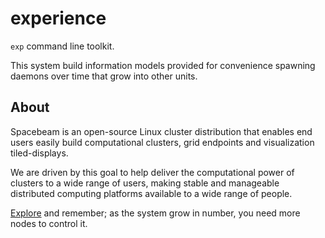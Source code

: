 # experience

`exp` command line toolkit.

This system build information models provided for convenience spawning daemons over time that grow into other units.

## About
Spacebeam is an open-source Linux cluster distribution that enables end users easily build computational clusters, grid endpoints and visualization tiled-displays.

We are driven by this goal to help deliver the computational power of clusters to a wide range of users, making stable and manageable distributed computing platforms available to a wide range of people.

[Explore](https://github.com/spacebeam) and remember; as the system grow in number, you need more nodes to control it.

